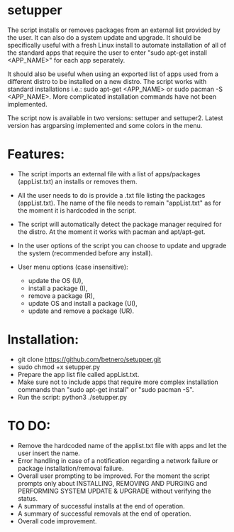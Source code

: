 # setupper

The script installs or removes packages from an external list provided by the user. It can also do a system update and upgrade.
It should be specifically useful with a fresh Linux install to automate installation of all of the standard apps that require the user to enter "sudo apt-get install <APP_NAME>" for each app separately. 

It should also be useful when using an exported list of apps used from a different distro to be installed on a new distro.
The script works with standard installations i.e.: sudo apt-get <APP_NAME> or sudo pacman -S <APP_NAME>. More complicated installation commands have not been implemented.

The script now is available in two versions: settuper and settuper2. Latest version has argparsing implemented and some colors in the menu.

# Features:
- The script imports an external file with a list of apps/packages (appList.txt) an installs or removes them.
- All the user needs to do is provide a .txt file listing the packages (appList.txt). The name of the file needs to remain "appList.txt" as for the moment it is hardcoded in the script. 
- The script will automatically detect the package manager required for the distro. At the moment it works with pacman and apt/apt-get.
- In the user options of the script you can choose to update and upgrade the system (recommended before any install).

- User menu options (case insensitive):
  - update the OS (U),
  - install a package (I),
  - remove a package (R),
  - update OS and install a package (UI),
  - update and remove a package (UR).

# Installation:
- git clone https://github.com/betnero/setupper.git
- sudo chmod +x setupper.py
- Prepare the app list file called appList.txt.
- Make sure not to include apps that require more complex installation commands than "sudo apt-get install" or "sudo pacman -S".
- Run the script: python3 ./setupper.py

# TO DO:
- Remove the hardcoded name of the applist.txt file with apps and let the user insert the name.
- Error handling in case of a notification regarding a network failure or package installation/removal failure.
- Overall user prompting to be improved. For the moment the script prompts only about INSTALLING, REMOVING AND PURGING and PERFORMING SYSTEM UPDATE & UPGRADE without verifying the status.
- A summary of successful installs at the end of operation.
- A summary of successful removals at the end of operation.
- Overall code improvement.
